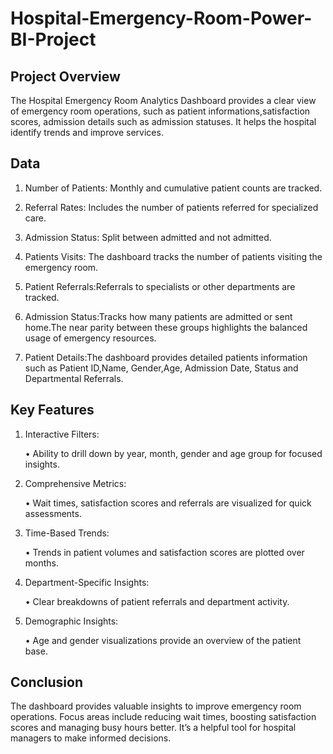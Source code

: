 # Hospital-Emergency-Room-Power-BI-Project

## Project Overview

The Hospital Emergency Room Analytics Dashboard provides a clear view of emergency room operations, such as patient informations,satisfaction scores, admission details such as admission statuses. It helps the hospital identify trends and improve services.

## Data

1. Number of Patients: Monthly and cumulative patient counts are tracked.
   
2. Referral Rates: Includes the number of patients referred for specialized care.

3. Admission Status: Split between admitted and not admitted.

4. Patients Visits: The dashboard tracks the number of patients visiting the emergency room.

5. Patient Referrals:Referrals to specialists or other departments are tracked.

6. Admission Status:Tracks how many patients are admitted or sent home.The near parity between these groups highlights the balanced usage of emergency resources.

7. Patient Details:The dashboard provides detailed patients information such as Patient ID,Name, Gender,Age, Admission Date, Status and Departmental Referrals.

## Key Features

1.	Interactive Filters:
   
    •	Ability to drill down by year, month, gender and age group for focused insights.
  	
3.	Comprehensive Metrics:
   
    •	Wait times, satisfaction scores and referrals are visualized for quick assessments.
  	
4.	Time-Based Trends:
   
    •	Trends in patient volumes and satisfaction scores are plotted over months.
  	
5.	Department-Specific Insights:
   
    •	Clear breakdowns of patient referrals and department activity.
  	
6.	Demographic Insights:
   
    •	Age and gender visualizations provide an overview of the patient base.

## Conclusion

The dashboard provides valuable insights to improve emergency room operations. Focus areas include reducing wait times, boosting satisfaction scores and managing busy hours better. It’s a helpful tool for hospital managers to make informed decisions.


